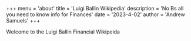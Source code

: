 +++
menu = 'about'
title = 'Luigi Ballin Wikipedia'
description = 'No Bs all you need to know info for Finances'
date = '2023-4-02'
author = 'Andrew Samuels'
+++

Welcome to the Luigi Ballin Financial Wikipeida
